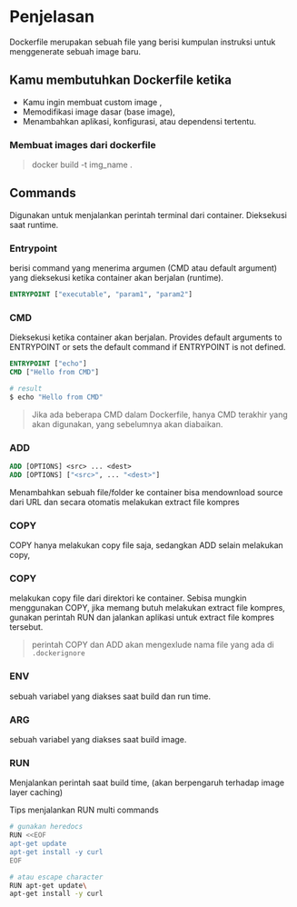 # Penjelasan

Dockerfile merupakan sebuah file yang berisi kumpulan instruksi untuk menggenerate sebuah image baru.

## Kamu membutuhkan Dockerfile ketika

- Kamu ingin membuat custom image ,
- Memodifikasi image dasar (base image),
- Menambahkan aplikasi, konfigurasi, atau dependensi tertentu.

### Membuat images dari dockerfile

> docker build -t img_name .

## Commands

Digunakan untuk menjalankan perintah terminal dari container. Dieksekusi saat runtime.

### Entrypoint

berisi command yang menerima argumen (CMD atau default argument) yang dieksekusi ketika container akan berjalan (runtime).

```dockerfile
ENTRYPOINT ["executable", "param1", "param2"]
```

### CMD

Dieksekusi ketika container akan berjalan. Provides default arguments to ENTRYPOINT or sets the default command if ENTRYPOINT is not defined.

```dockerfile
ENTRYPOINT ["echo"]
CMD ["Hello from CMD"]

# result
$ echo "Hello from CMD"
```

>Jika ada beberapa CMD dalam Dockerfile, hanya CMD terakhir yang akan digunakan, yang sebelumnya akan diabaikan.

### ADD

```dockerfile
ADD [OPTIONS] <src> ... <dest>
ADD [OPTIONS] ["<src>", ... "<dest>"]
```
Menambahkan sebuah file/folder ke container bisa mendownload source dari URL dan secara otomatis melakukan extract file kompres

###  COPY
COPY hanya melakukan copy file saja, sedangkan ADD selain melakukan copy, 

### COPY

melakukan copy file dari direktori ke container. Sebisa mungkin menggunakan COPY, jika memang butuh melakukan extract file kompres, gunakan perintah RUN dan jalankan aplikasi untuk extract file kompres tersebut.

> perintah COPY dan ADD akan mengexlude nama file yang ada di `.dockerignore`

### ENV

sebuah variabel yang diakses saat build dan run time.

### ARG

sebuah variabel yang diakses saat build image.

### RUN

Menjalankan perintah saat build time, (akan berpengaruh terhadap image layer caching)

Tips menjalankan RUN multi commands

```bash
# gunakan heredocs
RUN <<EOF
apt-get update
apt-get install -y curl
EOF

# atau escape character
RUN apt-get update\
apt-get install -y curl

```
